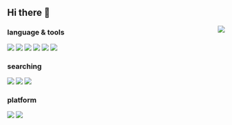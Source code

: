 ## Hi there 👋
<!--
  <img align="right" src="https://github-readme-stats.vercel.app/api?username=fl0a1e&show_icons=true" />
-->

<img align="right" src="https://github-readme-stats.vercel.app/api/top-langs/?username=fl0a1e&layout=compact&hide=html" />

### language & tools
![](https://img.shields.io/badge/C++-00599C?logo=cplusplus&logoColor=fff)
![](https://img.shields.io/badge/Python-743ea2?logo=python&logoColor=fff)
![](https://img.shields.io/badge/git-F05032?logo=git&logoColor=fff)
![](https://img.shields.io/badge/Jupyter-F37626?logo=jupyter&logoColor=fff)
![](https://img.shields.io/badge/CMake-064F8C?logo=cmake&logoColor=fff)
![](https://img.shields.io/badge/Docker-2496ED?logo=docker&logoColor=fff)

### searching
![](https://img.shields.io/badge/UE-0E1128?logo=unrealengine&logoColor=fff)
![](https://img.shields.io/badge/Godot-064F8C?logo=godotengine&logoColor=fff)
![](https://img.shields.io/badge/PyTorch-EE4C2C?logo=pytorch&logoColor=fff)

### platform
![](https://img.shields.io/badge/Win11-0078D4?logo=windows11&logoColor=fff)
![](https://img.shields.io/badge/Ubuntu-E95420?logo=ubuntu&logoColor=fff)



<!--
**fl0a1e/fl0a1e** is a ✨ _special_ ✨ repository because its `README.md` (this file) appears on your GitHub profile.

Here are some ideas to get you started:

- 🔭 I’m currently working on ...
- 🌱 I’m currently learning ...
- 👯 I’m looking to collaborate on ...
- 🤔 I’m looking for help with ...
- 💬 Ask me about ...
- 📫 How to reach me: ...
- 😄 Pronouns: ...
- ⚡ Fun fact: ...
-->
